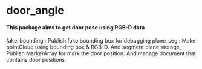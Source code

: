 # door_angle
#### This package aims to get door pose using RGB-D data

fake_bounding : Publish fake bounding box for debugging
plane_seg     : Make pointCloud using bounding box & RGB-D. And segment plane
storage_      : Publish MarkerArray for mark the door position. And manage document that contains door positions
